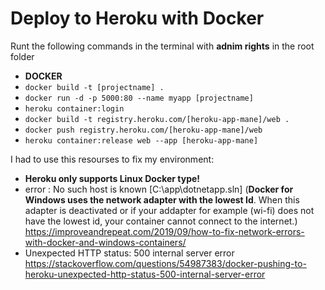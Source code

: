 ﻿# Deploy to Heroku with Docker


Runt the following commands in the terminal with **adnim rights** in the root folder

- **DOCKER**
- ```docker build -t [projectname] .```
- ```docker run -d -p 5000:80 --name myapp [projectname]```
- ```heroku container:login```
- ```docker build -t registry.heroku.com/[heroku-app-mane]/web .```
- ```docker push registry.heroku.com/[heroku-app-mane]/web```
- ```heroku container:release web --app [heroku-app-mane]```

I had to use this resourses to fix my environment:
- **Heroku only supports Linux Docker type!**
- error : No such host is known [C:\app\dotnetapp.sln] (**Docker for Windows uses the network adapter with the lowest Id**. When this adapter is deactivated or if your addapter for example (wi-fi) does not have the lowest id, your container cannot connect to the internet.)  https://improveandrepeat.com/2019/09/how-to-fix-network-errors-with-docker-and-windows-containers/
- Unexpected HTTP status: 500 internal server error https://stackoverflow.com/questions/54987383/docker-pushing-to-heroku-unexpected-http-status-500-internal-server-error